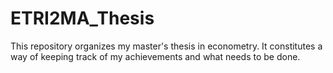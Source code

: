 # ETRI2MA_Thesis
This repository organizes my master's thesis in econometry. It constitutes a way of keeping track of my achievements and what needs to be done. 
